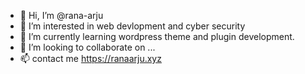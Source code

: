 - 👋 Hi, I’m @rana-arju
- 👀 I’m interested in web devlopment and cyber security
- 🌱 I’m currently learning wordpress theme and plugin development.
- 💞️ I’m looking to collaborate on ...
- 📫 contact me https://ranaarju.xyz

<!---
rana-arju/rana-arju is a ✨ special ✨ repository because its `README.md` (this file) appears on your GitHub profile.
You can click the Preview link to take a look at your changes.
--->
